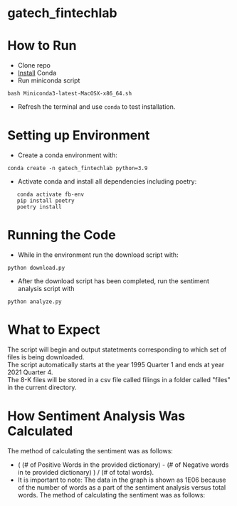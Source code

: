 # gatech_fintechlab


# How to Run

- Clone repo
- [Install](https://docs.conda.io/en/latest/miniconda.html) Conda
- Run miniconda script
```
bash Miniconda3-latest-MacOSX-x86_64.sh
```
- Refresh the terminal and use ```conda``` to test installation.

# Setting up Environment

- Create a conda environment with:
```
conda create -n gatech_fintechlab python=3.9
```
- Activate conda and install all dependencies including poetry:
```
   conda activate fb-env
   pip install poetry
   poetry install
```

# Running the Code

- While in the environment run the download script with:
```
python download.py
```
- After the download script has been completed, run the sentiment analysis script with
```
python analyze.py
```

# What to Expect

The script will begin and output statetments corresponding to which set of files is being downloaded.  
The script automatically starts at the year 1995 Quarter 1 and ends at year 2021 Quarter 4.  
The 8-K files will be stored in a csv file called filings in a folder called "files" in the current directory. 

# How Sentiment Analysis Was Calculated

The method of calculating the sentiment was as follows:
- (  (# of Positive Words in the provided dictionary) - (# of Negative words in te provided dictionary) ) / (# of total words). 
- It is important to note: The data in the graph is shown as 1E06 because of the number of words as a part of the sentiment analysis versus total words.
The method of calculating the sentiment was as follows:
